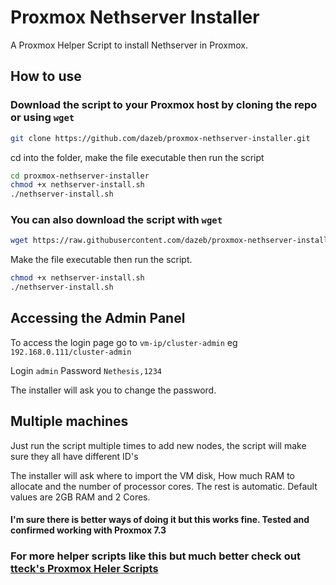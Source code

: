 # Proxmox Nethserver Installer

A Proxmox Helper Script to install Nethserver in Proxmox.

## How to use

### Download the script to your Proxmox host by cloning the repo or using `wget`

```sh
git clone https://github.com/dazeb/proxmox-nethserver-installer.git
```

cd into the folder, make the file executable then run the script
```sh
cd proxmox-nethserver-installer
chmod +x nethserver-install.sh
./nethserver-install.sh
```
### You can also download the script with `wget`
```sh
wget https://raw.githubusercontent.com/dazeb/proxmox-nethserver-installer/main/nethserver-install.sh
```
Make the file executable then run the script.
```sh
chmod +x nethserver-install.sh
./nethserver-install.sh
```
## Accessing the Admin Panel

To access the login page go to `vm-ip/cluster-admin` eg `192.168.0.111/cluster-admin`

Login `admin`
Password `Nethesis,1234`

The installer will ask you to change the password.

## Multiple machines

Just run the script multiple times to add new nodes, the script will make sure they all have different ID's

The installer will ask where to import the VM disk, How much RAM to allocate and the number of processor cores. The rest is automatic.
Default values are 2GB RAM and 2 Cores.

#### I'm sure there is better ways of doing it but this works fine. Tested and confirmed working with Proxmox 7.3

### For more helper scripts like this but much better check out [tteck's Proxmox Heler Scripts](https://tteck.github.io/Proxmox/)
